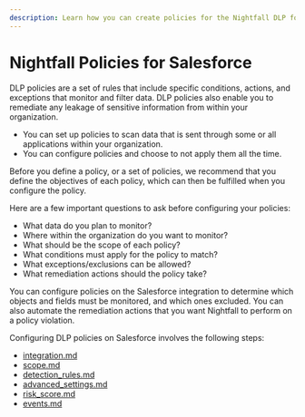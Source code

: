 ```yaml
---
description: Learn how you can create policies for the Nightfall DLP for Salesforce.
---
```


# Nightfall Policies for Salesforce

DLP policies are a set of rules that include specific conditions, actions, and exceptions that monitor and filter data. DLP policies also enable you to remediate any leakage of sensitive information from within your organization.

* You can set up policies to scan data that is sent through some or all applications within your organization.&#x20;
* You can configure policies and choose to not apply them all the time.

Before you define a policy, or a set of policies, we recommend that you define the objectives of each policy, which can then be fulfilled when you configure the policy.

Here are a few important questions to ask before configuring your policies:

* What data do you plan to monitor?
* Where within the organization do you want to monitor?
* What should be the scope of each policy?
* What conditions must apply for the policy to match?
* What exceptions/exclusions can be allowed?
* What remediation actions should the policy take?

You can configure policies on the Salesforce integration to determine which objects and fields must be monitored, and which ones excluded. You can also automate the remediation actions that you want Nightfall to perform on a policy violation.

Configuring DLP policies on Salesforce involves the following steps:

* [integration.md](integration.md "mention")
* [scope.md](scope.md "mention")
* [detection\_rules.md](detection_rules.md "mention")
* [advanced\_settings.md](advanced_settings.md "mention")
* [risk\_score.md](risk_score.md "mention")
* [events.md](events.md "mention")
